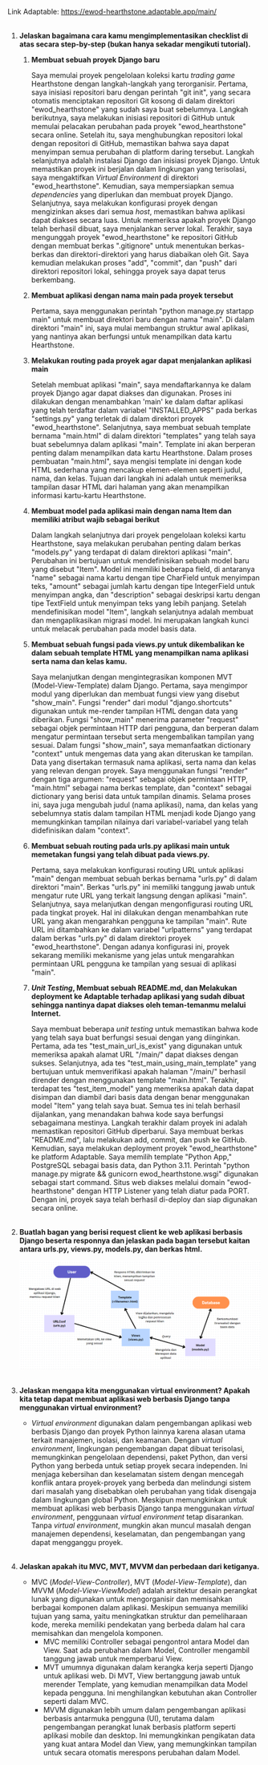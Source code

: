 Link Adaptable: https://ewod-hearthstone.adaptable.app/main/
<br><br>
1. **Jelaskan bagaimana cara kamu mengimplementasikan checklist di atas secara step-by-step (bukan hanya sekadar mengikuti tutorial).**
    1. **Membuat sebuah proyek Django baru**

        Saya memulai proyek pengelolaan koleksi kartu _trading game_ Hearthstone dengan langkah-langkah yang terorganisir. Pertama, saya inisiasi repositori baru dengan perintah "git init", yang secara otomatis menciptakan repositori Git kosong di dalam direktori "ewod_hearthstone" yang sudah saya buat sebelumnya. Langkah berikutnya, saya melakukan inisiasi repositori di GitHub untuk memulai pelacakan perubahan pada proyek "ewod_hearthstone" secara online. Setelah itu, saya menghubungkan repositori lokal dengan repositori di GitHub, memastikan bahwa saya dapat menyimpan semua perubahan di platform daring tersebut. Langkah selanjutnya adalah instalasi Django dan inisiasi proyek Django. Untuk memastikan proyek ini berjalan dalam lingkungan yang terisolasi, saya mengaktifkan _Virtual Environment_ di direktori "ewod_hearthstone". Kemudian, saya mempersiapkan semua _dependencies_ yang diperlukan dan membuat proyek Django. Selanjutnya, saya melakukan konfigurasi proyek dengan mengizinkan akses dari semua _host_, memastikan bahwa aplikasi dapat diakses secara luas. Untuk memeriksa apakah proyek Django telah berhasil dibuat, saya menjalankan server lokal. Terakhir, saya mengunggah proyek "ewod_hearthstone" ke repositori GitHub dengan membuat berkas ".gitignore" untuk menentukan berkas-berkas dan direktori-direktori yang harus diabaikan oleh Git. Saya kemudian melakukan proses "add", "commit", dan "push" dari direktori repositori lokal, sehingga proyek saya dapat terus berkembang.

    2. **Membuat aplikasi dengan nama main pada proyek tersebut**

        Pertama, saya menggunakan perintah "python manage.py startapp main" untuk membuat direktori baru dengan nama "main". Di dalam direktori "main" ini, saya mulai membangun struktur awal aplikasi, yang nantinya akan berfungsi untuk menampilkan data kartu Hearthstone.

    3. **Melakukan routing pada proyek agar dapat menjalankan aplikasi main**

        Setelah membuat aplikasi "main", saya mendaftarkannya ke dalam proyek Django agar dapat diakses dan digunakan. Proses ini dilakukan dengan menambahkan 'main' ke dalam daftar aplikasi yang telah terdaftar dalam variabel "INSTALLED_APPS" pada berkas "settings.py" yang terletak di dalam direktori proyek "ewod_hearthstone". Selanjutnya, saya membuat sebuah template bernama "main.html" di dalam direktori "templates" yang telah saya buat sebelumnya dalam aplikasi "main". Template ini akan berperan penting dalam menampilkan data kartu Hearthstone. Dalam proses pembuatan "main.html", saya mengisi template ini dengan kode HTML sederhana yang mencakup elemen-elemen seperti judul, nama, dan kelas. Tujuan dari langkah ini adalah untuk memeriksa tampilan dasar HTML dari halaman yang akan menampilkan informasi kartu-kartu Hearthstone.

    4. **Membuat model pada aplikasi main dengan nama Item dan memiliki atribut wajib sebagai berikut**

        Dalam langkah selanjutnya dari proyek pengelolaan koleksi kartu Hearthstone, saya melakukan perubahan penting dalam berkas "models.py" yang terdapat di dalam direktori aplikasi "main". Perubahan ini bertujuan untuk mendefinisikan sebuah model baru yang disebut "Item". Model ini memiliki beberapa field, di antaranya "name" sebagai nama kartu dengan tipe CharField untuk menyimpan teks, "amount" sebagai jumlah kartu dengan tipe IntegerField untuk menyimpan angka, dan "description" sebagai deskripsi kartu dengan tipe TextField untuk menyimpan teks yang lebih panjang. Setelah mendefinisikan model "Item", langkah selanjutnya adalah membuat dan mengaplikasikan migrasi model. Ini merupakan langkah kunci untuk melacak perubahan pada model basis data.

    5. **Membuat sebuah fungsi pada views.py untuk dikembalikan ke dalam sebuah template HTML yang menampilkan nama aplikasi serta nama dan kelas kamu.**

        Saya melanjutkan dengan mengintegrasikan komponen MVT (Model-View-Template) dalam Django. Pertama, saya mengimpor modul yang diperlukan dan membuat fungsi view yang disebut "show_main". Fungsi "render" dari modul "django.shortcuts" digunakan untuk me-render tampilan HTML dengan data yang diberikan. Fungsi "show_main" menerima parameter "request" sebagai objek permintaan HTTP dari pengguna, dan berperan dalam mengatur permintaan tersebut serta mengembalikan tampilan yang sesuai. Dalam fungsi "show_main", saya memanfaatkan dictionary "context" untuk mengemas data yang akan diteruskan ke tampilan. Data yang disertakan termasuk nama aplikasi, serta nama dan kelas yang relevan dengan proyek. Saya menggunakan fungsi "render" dengan tiga argumen: "request" sebagai objek permintaan HTTP, "main.html" sebagai nama berkas template, dan "context" sebagai dictionary yang berisi data untuk tampilan dinamis. Selama proses ini, saya juga mengubah judul (nama aplikasi), nama, dan kelas yang sebelumnya statis dalam tampilan HTML menjadi kode Django yang memungkinkan tampilan nilainya dari variabel-variabel yang telah didefinisikan dalam "context".

    6. **Membuat sebuah routing pada urls.py aplikasi main untuk memetakan fungsi yang telah dibuat pada views.py.**

        Pertama, saya melakukan konfigurasi routing URL untuk aplikasi "main" dengan membuat sebuah berkas bernama "urls.py" di dalam direktori "main". Berkas "urls.py" ini memiliki tanggung jawab untuk mengatur rute URL yang terkait langsung dengan aplikasi "main". Selanjutnya, saya melanjutkan dengan mengonfigurasi routing URL pada tingkat proyek. Hal ini dilakukan dengan menambahkan rute URL yang akan mengarahkan pengguna ke tampilan "main". Rute URL ini ditambahkan ke dalam variabel "urlpatterns" yang terdapat dalam berkas "urls.py" di dalam direktori proyek "ewod_hearthstone". Dengan adanya konfigurasi ini, proyek sekarang memiliki mekanisme yang jelas untuk mengarahkan permintaan URL pengguna ke tampilan yang sesuai di aplikasi "main".

    7. **_Unit Testing_, Membuat sebuah README.md, dan Melakukan deployment ke Adaptable terhadap aplikasi yang sudah dibuat sehingga nantinya dapat diakses oleh teman-temanmu melalui Internet.**

        Saya membuat beberapa _unit testing_ untuk memastikan bahwa kode yang telah saya buat berfungsi sesuai dengan yang diinginkan. Pertama, ada tes "test_main_url_is_exist" yang digunakan untuk memeriksa apakah alamat URL "/main/" dapat diakses dengan sukses. Selanjutnya, ada tes "test_main_using_main_template" yang bertujuan untuk memverifikasi apakah halaman "/main/" berhasil dirender dengan menggunakan template "main.html". Terakhir, terdapat tes "test_item_model" yang memeriksa apakah data dapat disimpan dan diambil dari basis data dengan benar menggunakan model "Item" yang telah saya buat. Semua tes ini telah berhasil dijalankan, yang menandakan bahwa kode saya berfungsi sebagaimana mestinya.
        Langkah terakhir dalam proyek ini adalah memastikan repositori GitHub diperbarui. Saya membuat berkas "README.md", lalu melakukan add, commit, dan push ke GitHub. Kemudian, saya melakukan deployment proyek "ewod_hearthstone" ke platform Adaptable. Saya memilih template "Python App," PostgreSQL sebagai basis data, dan Python 3.11. Perintah "python manage.py migrate && gunicorn ewod_hearthstone.wsgi" digunakan sebagai start command. Situs web diakses melalui domain "ewod-hearthstone" dengan HTTP Listener yang telah diatur pada PORT. Dengan ini, proyek saya telah berhasil di-deploy dan siap digunakan secara online.
<br><br>
2. **Buatlah bagan yang berisi request client ke web aplikasi berbasis Django beserta responnya dan jelaskan pada bagan tersebut kaitan antara urls.py, views.py, models.py, dan berkas html.**

    ![Alt text](image.png)
<br><br>
3. **Jelaskan mengapa kita menggunakan virtual environment? Apakah kita tetap dapat membuat aplikasi web berbasis Django tanpa menggunakan virtual environment?**
    * _Virtual environment_ digunakan dalam pengembangan aplikasi web berbasis Django dan proyek Python lainnya karena alasan utama terkait manajemen, isolasi, dan keamanan. Dengan _virtual environment_, lingkungan pengembangan dapat dibuat terisolasi, memungkinkan pengelolaan dependensi, paket Python, dan versi Python yang berbeda untuk setiap proyek secara independen. Ini menjaga kebersihan dan keselamatan sistem dengan mencegah konflik antara proyek-proyek yang berbeda dan melindungi sistem dari masalah yang disebabkan oleh perubahan yang tidak disengaja dalam lingkungan global Python.
    Meskipun memungkinkan untuk membuat aplikasi web berbasis Django tanpa menggunakan _virtual environment_, penggunaan _virtual environment_ tetap disarankan. Tanpa _virtual environment_, mungkin akan muncul masalah dengan manajemen dependensi, keselamatan, dan pengembangan yang dapat mengganggu proyek.
<br><br>
4. **Jelaskan apakah itu MVC, MVT, MVVM dan perbedaan dari ketiganya.**
    * MVC (_Model-View-Controller_), MVT (_Model-View-Template_), dan MVVM (_Model-View-ViewModel_) adalah arsitektur desain perangkat lunak yang digunakan untuk mengorganisir dan memisahkan berbagai komponen dalam aplikasi. Meskipun semuanya memiliki tujuan yang sama, yaitu meningkatkan struktur dan pemeliharaan kode, mereka memiliki pendekatan yang berbeda dalam hal cara memisahkan dan mengelola komponen.
        * MVC memiliki Controller sebagai pengontrol antara Model dan View. Saat ada perubahan dalam Model, Controller mengambil tanggung jawab untuk memperbarui View.
        * MVT umumnya digunakan dalam kerangka kerja seperti Django untuk aplikasi web. Di MVT, View bertanggung jawab untuk merender Template, yang kemudian menampilkan data Model kepada pengguna. Ini menghilangkan kebutuhan akan Controller seperti dalam MVC.
        * MVVM digunakan lebih umum dalam pengembangan aplikasi berbasis antarmuka pengguna (UI), terutama dalam pengembangan perangkat lunak berbasis platform seperti aplikasi mobile dan desktop. Ini memungkinkan pengikatan data yang kuat antara Model dan View, yang memungkinkan tampilan untuk secara otomatis merespons perubahan dalam Model.